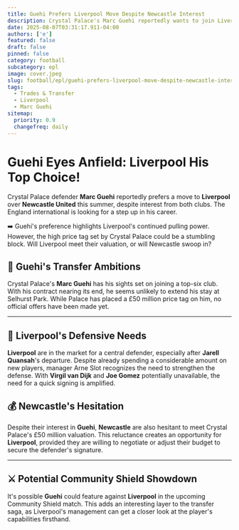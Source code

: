 ```yaml
---
title: Guehi Prefers Liverpool Move Despite Newcastle Interest
description: Crystal Palace's Marc Guehi reportedly wants to join Liverpool, even with Newcastle also keen on the defender.
date: 2025-08-07T03:31:17.911-04:00
authors: ['e']
featured: false
draft: false
pinned: false
category: football
subcategory: epl
image: cover.jpeg
slug: football/epl/guehi-prefers-liverpool-move-despite-newcastle-interest
tags:
  - Trades & Transfer
  - Liverpool
  - Marc Guehi
sitemap:
  priority: 0.9
  changefreq: daily
---
```


# **Guehi Eyes Anfield:** Liverpool His Top Choice!

Crystal Palace defender **Marc Guehi** reportedly prefers a move to **Liverpool** over **Newcastle United** this summer, despite interest from both clubs. The England international is looking for a step up in his career.

➡️ Guehi's preference highlights Liverpool's continued pulling power. However, the high price tag set by Crystal Palace could be a stumbling block. Will Liverpool meet their valuation, or will Newcastle swoop in?

## 🤔 Guehi's Transfer Ambitions

Crystal Palace's **Marc Guehi** has his sights set on joining a top-six club. With his contract nearing its end, he seems unlikely to extend his stay at Selhurst Park. While Palace has placed a £50 million price tag on him, no official offers have been made yet.

---

## 🔴 Liverpool's Defensive Needs

**Liverpool** are in the market for a central defender, especially after **Jarell Quansah**'s departure. Despite already spending a considerable amount on new players, manager Arne Slot recognizes the need to strengthen the defense. With **Virgil van Dijk** and **Joe Gomez** potentially unavailable, the need for a quick signing is amplified.

## 💰 Newcastle's Hesitation

Despite their interest in **Guehi**, **Newcastle** are also hesitant to meet Crystal Palace's £50 million valuation. This reluctance creates an opportunity for **Liverpool**, provided they are willing to negotiate or adjust their budget to secure the defender's signature.

---

## ⚔️ Potential Community Shield Showdown

It's possible **Guehi** could feature against **Liverpool** in the upcoming Community Shield match. This adds an interesting layer to the transfer saga, as Liverpool's management can get a closer look at the player's capabilities firsthand.